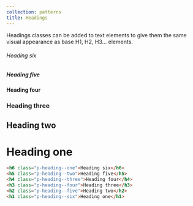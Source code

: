 ```yaml
---
collection: patterns
title: Headings
---
```


Headings classes can be added to text elements to give them the same visual appearance as base H1, H2, H3... elements.


<h6 class="p-heading--one">Heading six</h6>
<h5 class="p-heading--two">Heading five</h5>
<h4 class="p-heading--three">Heading four</h4>
<h3 class="p-heading--four">Heading three</h3>
<h2 class="p-heading--five">Heading two</h2>
<h1 class="p-heading--six">Heading one</h1>

```html
<h6 class="p-heading--one">Heading six</h6>
<h5 class="p-heading--two">Heading five</h5>
<h4 class="p-heading--three">Heading four</h4>
<h3 class="p-heading--four">Heading three</h3>
<h2 class="p-heading--five">Heading two</h2>
<h1 class="p-heading--six">Heading one</h1>
```
